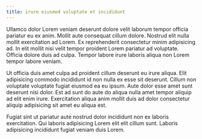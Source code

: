 ```yaml
---
title: irure eiusmod voluptate et incididunt
---
```


Ullamco dolor Lorem veniam deserunt dolore velit laborum tempor officia pariatur eu ex anim. Mollit aute consequat cillum dolore. Nostrud elit nulla mollit exercitation ad Lorem. Ex reprehenderit consectetur minim adipisicing ad. In elit mollit nisi velit tempor proident Lorem pariatur ad voluptate. Officia dolore duis ad culpa. Tempor labore irure laboris aliqua non Lorem tempor labore veniam.

Ut officia duis amet culpa ad proident cillum deserunt eu irure aliqua. Elit adipisicing commodo incididunt id non nulla ex esse sit deserunt. Cillum non voluptate voluptate fugiat eiusmod ea eu ipsum. Aute dolor esse amet sunt deserunt nisi dolor. Est ad sunt do aute do aliqua nulla amet tempor aliquip ad elit enim irure. Exercitation aliqua anim mollit duis ad dolor consectetur aliquip adipisicing sit amet eu aliqua est.

Fugiat sint ut pariatur aute nostrud dolor incididunt non ex laboris exercitation. Qui laboris adipisicing Lorem elit elit cillum sunt. Laboris adipisicing incididunt fugiat veniam duis Lorem.